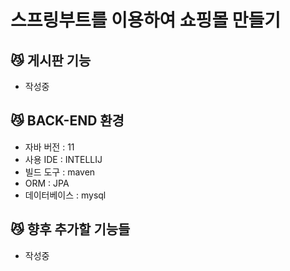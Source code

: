 # 스프링부트를 이용하여 쇼핑몰 만들기


## 😼 게시판 기능

- 작성중


## 😼 BACK-END 환경

- 자바 버전 : 11
- 사용 IDE : INTELLIJ
- 빌드 도구 : maven
- ORM : JPA
- 데이터베이스 : mysql


## 😼 향후 추가할 기능들

- 작성중
